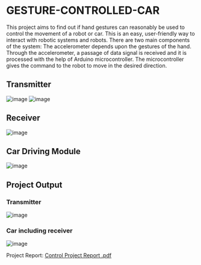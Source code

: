# GESTURE-CONTROLLED-CAR

This project aims to find out if hand gestures can reasonably be used to control the movement of a robot or car. This is an easy, user-friendly way to interact with robotic systems and robots. There are two main components of the system: The accelerometer depends upon the gestures of the hand. Through the accelerometer, a passage of data signal is received and it is processed with the help of Arduino microcontroller. The microcontroller gives the command to the robot to move in the desired direction.

## Transmitter
![image](https://github.com/Yeaz065/GESTURE-CONTROLLED-CAR/assets/68266229/8fd4a931-e1f9-41a1-bbde-95c58e2bf0b3)
![image](https://github.com/Yeaz065/GESTURE-CONTROLLED-CAR/assets/68266229/2fa450e9-9a66-401b-ac55-484e6cd92a95)

## Receiver
![image](https://github.com/Yeaz065/GESTURE-CONTROLLED-CAR/assets/68266229/f9161fa3-0a7f-40cf-bd1b-e8b7c20042be)


## Car Driving Module
![image](https://github.com/Yeaz065/GESTURE-CONTROLLED-CAR/assets/68266229/215450ed-f1eb-47d6-9065-a2e28b8f2e2b)

## Project Output
### Transmitter
![image](https://github.com/Yeaz065/GESTURE-CONTROLLED-CAR/assets/68266229/b52e288d-853b-41ac-bbb3-d19d9154ca76)

### Car including receiver
![image](https://github.com/Yeaz065/GESTURE-CONTROLLED-CAR/assets/68266229/5f6478e6-44ce-4d1e-9dbc-115bfb19c8cb)

Project Report: [Control Project Report .pdf](https://github.com/user-attachments/files/15525553/Control.Project.Report.pdf)
